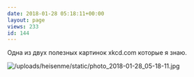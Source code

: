 ```yaml
---
date: 2018-01-28 05:18:11+00:00
layout: page
views: 233
id: 144
---
```


Одна из двух полезных картинок xkcd.com которые я знаю.



![/uploads/heisenme/static/photo_2018-01-28_05-18-11.jpg](/uploads/heisenme/static/photo_2018-01-28_05-18-11.jpg)
